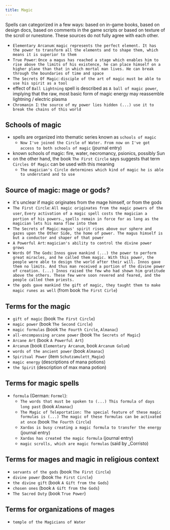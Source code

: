 ```yaml
---
title: Magic
---
```


Spells can categorized in a few ways: based on in-game books, based on design docs, based on comments in the game scripts or based on texture of the scroll or runestone. These sources do not fully agree with each other.

- `Elementary Arcanum`: `magic represents the perfect element. It has the power to transform all the elements and to shape them, which means it is superior to them`
- `True Power`: `Once a magus has reached a stage which enables him to rise above the limits of his existence, he can place himself on a higher plane than that in which mortal man lives. He can break through the boundaries of time and space`
- `The Secrets Of Magic`: `disciple of the art of magic must be able to use his spirit as a tool`
- effect of `Ball Lightning` spell is described as `A ball of magic power`, implying that the raw, most basic form of magic energy may reassemble lightning / electric plasma
- `Chromanin I`: `the source of my power lies hidden (...) use it to break the chains of this world`

## Schools of magic
- spells are organized into thematic series known as `schools of magic`
  - `Now I've joined the Circle of Water. From now on I've got access to both schools of magic` (journal entry)
- known schools of magic: fire, water, necromancy, psionics, possibly Sun
- on the other hand, the book `The First Circle` says suggests that term `Circles Of Magic` can be used with this meaning
  - `The magician's Circle determines which kind of magic he is able to understand and to use`

## Source of magic: mage or gods?
- it's unclear if magic originates from the mage himself, or from the gods
- `The First Circle`: `All magic originates from the magic powers of the user`, `Every activation of a magic spell costs the magician a portion of his powers.`, `spells remain in force for as long as the magician lets his mana flow into them`
- `The Secrets of Magic`: `magus' spirit rises above our sphere and gazes upon the Other Side, the home of power. The magus himself is but a conductor and shaper of that power`
- `A Powerful Art`: `magician's ability to control the divine power grows`
- `Words Of The Gods`: `Innos gave mankind (...) the power to perform great miracles, and he called them magic. With this power, the people were able to design the world after their will. Innos gave them no limits. And thus man received a portion of the divine power of creation. (...) Innos raised the few who had shown him gratitude above the others. These few were soon revered and feared, and the people called them priests.`
- `the gods gave mankind the gift of magic, they taught them to make magic runes as well` (from book `The First Cirle`)

## Terms for the magic
- `gift of magic` (book `The First Circle`)
- `magic power` (book `The Second Circle`)
- `magic formulas` (book `The Fourth Circle`, `Almanac`)
- `all-encompassing arcane power` (book `The Secrets of Magic`)
- `Arcane Art` (book `A Powerful Art`)
- `Arcanum` (book `Elementary Arcanum`, book `Arcanum Golum`)
- `words of the ancient power` (book `Almanac`)
- `Spiritual Power` (item `Schutzamulett_Magie`)
- `magic energy` (descriptions of mana potions)
- `the Spirit` (description of max mana potion)

## Terms for magic spells
- `formula` (German: `Formel`):
  - `The words that must be spoken to (...) This formula of days long past` (book `Almanac`)
  - `The Magic of Teleportation: The special feature of these magic formulas is (...) The magic of these formulas can be activated at once` (book `The Fourth Circle`)
  - `Xardas is busy creating a magic formula to transfer the energy` (journal entry)
  - `Xardas has created the magic formula` (journal entry)
  - `magic scrolls, which are magic formulas` (said by _Corristo)

## Terms for mages and magic in religious context
- `servants of the gods` (book `The First Circle`)
- `divine power` (book `The First Circle`)
- `the divine gift` (book `A Gift from the Gods`)
- `chosen ones` (book `A Gift from the Gods`)
- `The Sacred Duty` (book `True Power`)

## Terms for organizations of mages
- `temple of the Magicians of Water`

